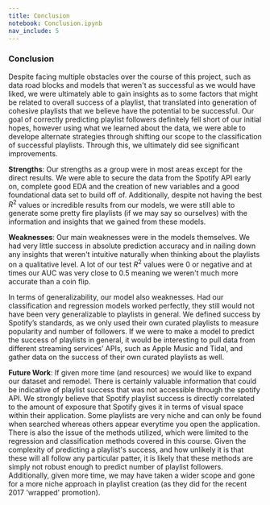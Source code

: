 ```yaml
---
title: Conclusion
notebook: Conclusion.ipynb
nav_include: 5
---
```



### Conclusion

Despite facing multiple obstacles over the course of this project, such as data road blocks and models that weren't as successful as we would have liked, we were ultimately able to gain insights as to some factors that might be related to overall success of a playlist, that translated into generation of cohesive playlists that we believe have the potential to be successful. Our goal of correctly predicting playlist followers definitely fell short of our initial hopes, however using what we learned about the data, we were able to develope alternate strategies through shifting our scope to the classification of successful playlists. Through this, we ultimately did see significant improvements.  

**Strengths**:
Our strengths as a group were in most areas except for the direct results. We were able to secure the data from the Spotify API early on, complete good EDA and the creation of new variables and a good foundational data set to build off of. Additionally, despite not having the best $R^2$ values or incredible results from our models, we were still able to generate some pretty fire playlists (if we may say so ourselves) with the information and insights that we gained from these models.

**Weaknesses**: Our main weaknesses were in the models themselves. We had very little success in absolute prediction accuracy and in nailing down any insights that weren't intuitive naturally when thinking about the playlists on a qualitative level. A lot of our test $R^2$ values were 0 or negative and at times our AUC was very close to 0.5 meaning we weren't much more accurate than a coin flip.

In terms of generalizability, our model also weaknesses. Had our classification and regression models worked perfectly, they still would not have been very generalizable to playlists in general. We defined success by Spotify’s standards, as we only used their own curated playlists to measure popularity and number of followers. If we were to make a model to predict the success of playlists in general, it would be interesting to pull data from different streaming services’ APIs, such as Apple Music and Tidal, and gather data on the success of their own curated playlists as well.

**Future Work**: If given more time (and resources) we would like to expand our dataset and remodel. There is certainly valuable information that could be indicative of playlist success that was not accessible through the spotify API. We strongly believe that Spotify playlist success is directly correlated to the amount of exposure that Spotify gives it in terms of visual space within their application. Some playlists are very niche and can only be found when searched whereas others appear everytime you open the application. There is also the issue of the methods utilized, which were limited to the regression and classification methods covered in this course. Given the complexity of predicting a playlist's success, and how unlikely it is that these will all follow any particular patter, it is likely that these methods are simply not robust enough to predict number of playlist followers. Additionally, given more time, we may have taken a wider scope and gone for a more niche approach in playlist creation (as they did for the recent 2017 'wrapped' promotion).


